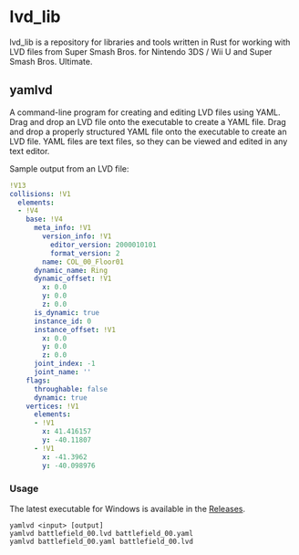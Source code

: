 # lvd_lib

lvd_lib is a repository for libraries and tools written in Rust for working with LVD files from Super Smash Bros. for Nintendo 3DS / Wii U and Super Smash Bros. Ultimate.

## yamlvd

A command-line program for creating and editing LVD files using YAML. Drag and drop an LVD file onto the executable to create a YAML file. Drag and drop a properly structured YAML file onto the executable to create an LVD file. YAML files are text files, so they can be viewed and edited in any text editor.

Sample output from an LVD file:

```yaml
!V13
collisions: !V1
  elements:
  - !V4
    base: !V4
      meta_info: !V1
        version_info: !V1
          editor_version: 2000010101
          format_version: 2
        name: COL_00_Floor01
      dynamic_name: Ring
      dynamic_offset: !V1
        x: 0.0
        y: 0.0
        z: 0.0
      is_dynamic: true
      instance_id: 0
      instance_offset: !V1
        x: 0.0
        y: 0.0
        z: 0.0
      joint_index: -1
      joint_name: ''
    flags:
      throughable: false
      dynamic: true
    vertices: !V1
      elements:
      - !V1
        x: 41.416157
        y: -40.11807
      - !V1
        x: -41.3962
        y: -40.098976
```

### Usage

The latest executable for Windows is available in the [Releases](https://github.com/ultimate-research/lvd-rs/releases/latest).

`yamlvd <input> [output]`<br>
`yamlvd battlefield_00.lvd battlefield_00.yaml`<br>
`yamlvd battlefield_00.yaml battlefield_00.lvd`<br>

